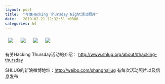```yaml
---
layout: post
title:  "今晚Hacking Thursday Night活动照片"
date:   2019-02-21 12:32:51 +0000
categories: h4
---
```


[<img style='margin:10px;' src='/res2019q1/j221.h4/j221_1953_5700+08.1920p.jpg'>](/res2019q1/j221.h4/j221_1953_5700+08.JPG)
[<img style='margin:10px;' src='/res2019q1/j221.h4/j221_1954_4600+08.1920p.jpg'>](/res2019q1/j221.h4/j221_1954_4600+08.JPG)
[<img style='margin:10px;' src='/res2019q1/j221.h4/j221_1957_0725+08.1920p.jpg'>](/res2019q1/j221.h4/j221_1957_0725+08.JPG)
[<img style='margin:10px;' src='/res2019q1/j221.h4/j221_2010_2000+08.1920p.jpg'>](/res2019q1/j221.h4/j221_2010_2000+08.JPG)

有关Hacking Thursday活动的介绍：
http://www.shlug.org/about/#hacking-thursday

SHLUG的新浪微博地址：http://weibo.com/shanghailug 有每次活动照片以及信息发布



